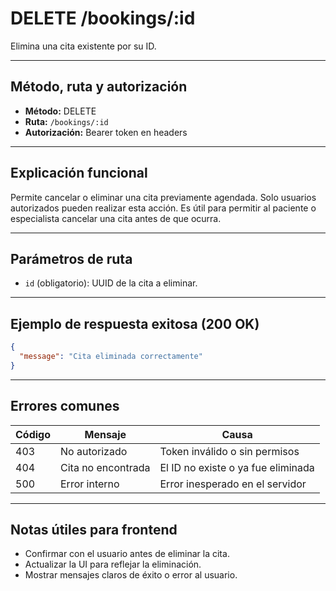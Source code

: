 # DELETE /bookings/:id

Elimina una cita existente por su ID.

---

## Método, ruta y autorización

- **Método:** DELETE
- **Ruta:** `/bookings/:id`
- **Autorización:** Bearer token en headers

---

## Explicación funcional

Permite cancelar o eliminar una cita previamente agendada. Solo usuarios autorizados pueden realizar esta acción. Es útil para permitir al paciente o especialista cancelar una cita antes de que ocurra.

---

## Parámetros de ruta

- `id` (obligatorio): UUID de la cita a eliminar.

---

## Ejemplo de respuesta exitosa (200 OK)

```json
{
  "message": "Cita eliminada correctamente"
}
```

---

## Errores comunes

| Código | Mensaje            | Causa                              |
| ------ | ------------------ | ---------------------------------- |
| 403    | No autorizado      | Token inválido o sin permisos      |
| 404    | Cita no encontrada | El ID no existe o ya fue eliminada |
| 500    | Error interno      | Error inesperado en el servidor    |

---

## Notas útiles para frontend

- Confirmar con el usuario antes de eliminar la cita.
- Actualizar la UI para reflejar la eliminación.
- Mostrar mensajes claros de éxito o error al usuario.
